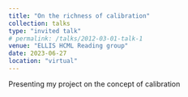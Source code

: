 ```yaml
---
title: "On the richness of calibration"
collection: talks
type: "invited talk"
# permalink: /talks/2012-03-01-talk-1
venue: "ELLIS HCML Reading group"
date: 2023-06-27
location: "virtual"
---
```


Presenting my project on the concept of calibration